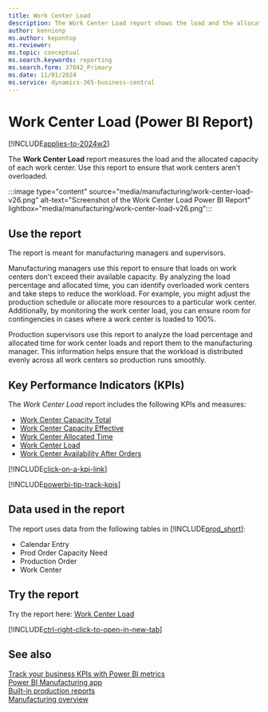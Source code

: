 ```yaml
---
title: Work Center Load
description: The Work Center Load report shows the load and the allocated capacity of each work center.
author: kennienp
ms.author: kepontop
ms.reviewer:
ms.topic: conceptual
ms.search.keywords: reporting
ms.search.form: 37042_Primary
ms.date: 11/01/2024
ms.service: dynamics-365-business-central
---
```


# Work Center Load (Power BI Report)

[!INCLUDE[applies-to-2024w2](includes/applies-to-2024w2.md)]

The **Work Center Load** report measures the load and the allocated capacity of each work center. Use this report to ensure that work centers aren't overloaded.

:::image type="content" source="media/manufacturing/work-center-load-v26.png" alt-text="Screenshot of the Work Center Load Power BI Report" lightbox="media/manufacturing/work-center-load-v26.png":::

## Use the report

The report is meant for manufacturing managers and supervisors.

Manufacturing managers use this report to ensure that loads on work centers don't exceed their available capacity. By analyzing the load percentage and allocated time, you can identify overloaded work centers and take steps to reduce the workload. For example, you might adjust the production schedule or allocate more resources to a particular work center. Additionally, by monitoring the work center load, you can ensure room for contingencies in cases where a work center is loaded to 100%.

Production supervisors use this report to analyze the load percentage and allocated time for work center loads and report them to the manufacturing manager. This information helps ensure that the workload is distributed evenly across all work centers so production runs smoothly.

## Key Performance Indicators (KPIs)

The *Work Center Load* report includes the following KPIs and measures:

- [Work Center Capacity Total](manufacturing-powerbi-kpis.md#work-center-capacity-total)
- [Work Center Capacity Effective](manufacturing-powerbi-kpis.md#work-center-capacity-effective)
- [Work Center Allocated Time](manufacturing-powerbi-kpis.md#work-center-allocated-time)
- [Work Center Load](manufacturing-powerbi-kpis.md#work-center-load)
- [Work Center Availability After Orders](manufacturing-powerbi-kpis.md#work-center-availability-after-orders)

[!INCLUDE[click-on-a-kpi-link](includes/click-on-a-kpi-link.md)]

[!INCLUDE[powerbi-tip-track-kpis](includes/powerbi-tip-track-kpis.md)]

## Data used in the report

The report uses data from the following tables in [!INCLUDE[prod_short](includes/prod_short.md)]:

- Calendar Entry
- Prod Order Capacity Need
- Production Order
- Work Center
  
## Try the report

Try the report here: [Work Center Load](https://businesscentral.dynamics.com?page=37042)

[!INCLUDE[ctrl-right-click-to-open-in-new-tab](includes/ctrl-right-click-to-open-in-new-tab.md)]

## See also

[Track your business KPIs with Power BI metrics](track-kpis-with-power-bi-metrics.md)  
[Power BI Manufacturing app](manufacturing-powerbi-app.md)  
[Built-in production reports](production-reports.md)  
[Manufacturing overview](production-manage-manufacturing.md)
